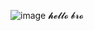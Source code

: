 ![image](https://github.com/user-attachments/assets/6284d560-b96f-41ce-8eb3-53351da05c06)
𝓱𝓮𝓵𝓵𝓸 𝓫𝓻𝓸
